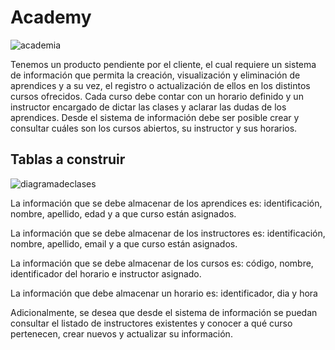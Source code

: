 # Academy

![academia](https://user-images.githubusercontent.com/93607535/173818683-9f8fab25-7cbb-498e-8fb0-228b4ac31aa6.jpg)

Tenemos un producto pendiente por el cliente, el cual requiere un sistema de información que permita la creación, visualización y eliminación de aprendices y a su vez, el registro o actualización de ellos en los distintos cursos ofrecidos. Cada curso debe contar con un horario definido y un instructor encargado de dictar las clases y aclarar las dudas de los aprendices. Desde el sistema de información debe ser posible crear y consultar cuáles son los cursos abiertos, su instructor y sus horarios.

## Tablas a construir

![diagramadeclases](https://user-images.githubusercontent.com/93607535/173818699-85b9a93f-9ea0-4f50-820b-95ce6f934db2.png)

La información que se debe almacenar de los aprendices es: identificación, nombre, apellido, edad y a que curso están asignados. 

La información que se debe almacenar de los instructores es: identificación, nombre, apellido, email y a que curso están asignados.

La información que se debe almacenar de los cursos es: código, nombre, identificador del horario e instructor asignado. 

La información que debe almacenar un horario es: identificador, dia y hora

Adicionalmente, se desea que desde el sistema de información se puedan consultar el listado de instructores existentes y conocer a qué curso pertenecen, crear nuevos y actualizar su información.
